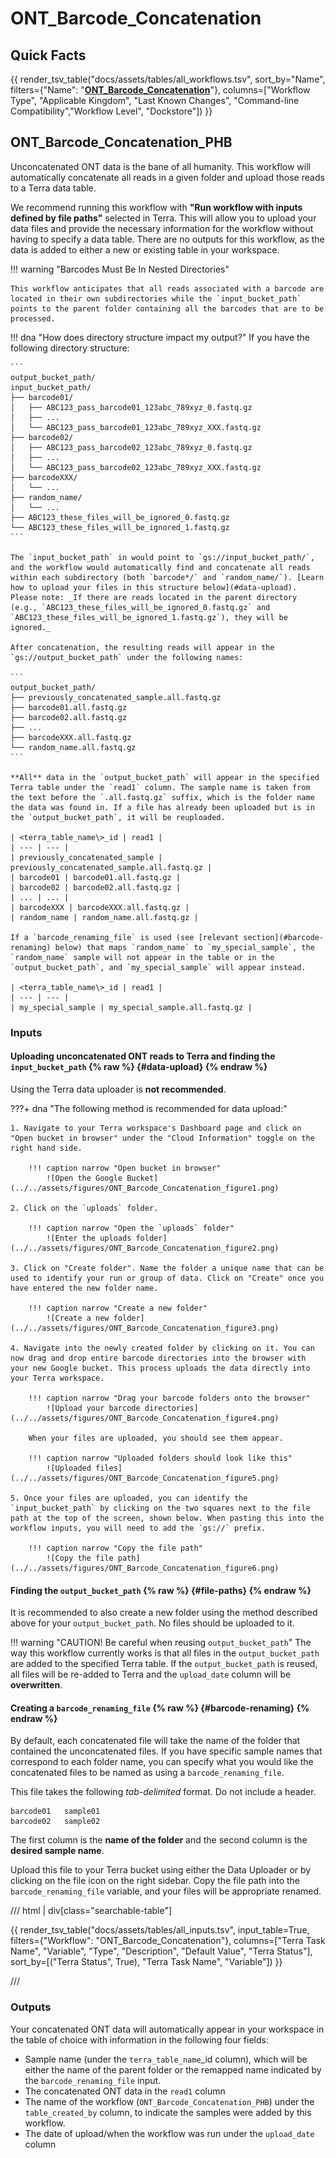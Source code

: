 # ONT_Barcode_Concatenation

## Quick Facts

{{ render_tsv_table("docs/assets/tables/all_workflows.tsv", sort_by="Name", filters={"Name": "[**ONT_Barcode_Concatenation**](../workflows/data_import/ont_barcode_concatenation.md)"}, columns=["Workflow Type", "Applicable Kingdom", "Last Known Changes", "Command-line Compatibility","Workflow Level", "Dockstore"]) }}

## ONT_Barcode_Concatenation_PHB

Unconcatenated ONT data is the bane of all humanity. This workflow will automatically concatenate all reads in a given folder and upload those reads to a Terra data table.

We recommend running this workflow with **"Run workflow with inputs defined by file paths"** selected in Terra. This will allow you to upload your data files and provide the necessary information for the workflow without having to specify a data table. There are no outputs for this workflow, as the data is added to either a new or existing table in your workspace.

!!! warning "Barcodes Must Be In Nested Directories"

    This workflow anticipates that all reads associated with a barcode are located in their own subdirectories while the `input_bucket_path` points to the parent folder containing all the barcodes that are to be processed.

!!! dna "How does directory structure impact my output?"
    If you have the following directory structure:

    ```
    output_bucket_path/
    input_bucket_path/
    ├── barcode01/
    │   ├── ABC123_pass_barcode01_123abc_789xyz_0.fastq.gz
    │   ├── ...
    │   └── ABC123_pass_barcode01_123abc_789xyz_XXX.fastq.gz
    ├── barcode02/
    │   ├── ABC123_pass_barcode02_123abc_789xyz_0.fastq.gz
    │   ├── ...
    │   └── ABC123_pass_barcode02_123abc_789xyz_XXX.fastq.gz
    ├── barcodeXXX/
    │   └── ...
    ├── random_name/
    │   └── ...
    ├── ABC123_these_files_will_be_ignored_0.fastq.gz
    └── ABC123_these_files_will_be_ignored_1.fastq.gz
    ```

    The `input_bucket_path` in would point to `gs://input_bucket_path/`, and the workflow would automatically find and concatenate all reads within each subdirectory (both `barcode*/` and `random_name/`). [Learn how to upload your files in this structure below](#data-upload). Please note: _If there are reads located in the parent directory (e.g., `ABC123_these_files_will_be_ignored_0.fastq.gz` and `ABC123_these_files_will_be_ignored_1.fastq.gz`), they will be ignored._

    After concatenation, the resulting reads will appear in the `gs://output_bucket_path` under the following names:
    
    ```
    output_bucket_path/
    ├── previously_concatenated_sample.all.fastq.gz
    ├── barcode01.all.fastq.gz
    ├── barcode02.all.fastq.gz
    ├── ...
    ├── barcodeXXX.all.fastq.gz
    └── random_name.all.fastq.gz
    ```

    **All** data in the `output_bucket_path` will appear in the specified Terra table under the `read1` column. The sample name is taken from the text before the `.all.fastq.gz` suffix, which is the folder name the data was found in. If a file has already been uploaded but is in the `output_bucket_path`, it will be reuploaded.

    | <terra_table_name\>_id | read1 | 
    | --- | --- |
    | previously_concatenated_sample | previously_concatenated_sample.all.fastq.gz |
    | barcode01 | barcode01.all.fastq.gz |
    | barcode02 | barcode02.all.fastq.gz |
    | ... | ... |
    | barcodeXXX | barcodeXXX.all.fastq.gz |
    | random_name | random_name.all.fastq.gz |
    
    If a `barcode_renaming_file` is used (see [relevant section](#barcode-renaming) below) that maps `random_name` to `my_special_sample`, the `random_name` sample will not appear in the table or in the `output_bucket_path`, and `my_special_sample` will appear instead.

    | <terra_table_name\>_id | read1 | 
    | --- | --- |
    | my_special_sample | my_special_sample.all.fastq.gz |

### Inputs

#### Uploading unconcatenated ONT reads to Terra and finding the `input_bucket_path` {% raw %} {#data-upload} {% endraw %}

Using the Terra data uploader is **not recommended**.

???+ dna "The following method is recommended for data upload:"

    1. Navigate to your Terra workspace's Dashboard page and click on "Open bucket in browser" under the "Cloud Information" toggle on the right hand side.
      
        !!! caption narrow "Open bucket in browser"
            ![Open the Google Bucket](../../assets/figures/ONT_Barcode_Concatenation_figure1.png)

    2. Click on the `uploads` folder.

        !!! caption narrow "Open the `uploads` folder"
            ![Enter the uploads folder](../../assets/figures/ONT_Barcode_Concatenation_figure2.png)

    3. Click on "Create folder". Name the folder a unique name that can be used to identify your run or group of data. Click on "Create" once you have entered the new folder name.

        !!! caption narrow "Create a new folder"
            ![Create a new folder](../../assets/figures/ONT_Barcode_Concatenation_figure3.png)

    4. Navigate into the newly created folder by clicking on it. You can now drag and drop entire barcode directories into the browser with your new Google bucket. This process uploads the data directly into your Terra workspace.

        !!! caption narrow "Drag your barcode folders onto the browser"
            ![Upload your barcode directories](../../assets/figures/ONT_Barcode_Concatenation_figure4.png)

        When your files are uploaded, you should see them appear.

        !!! caption narrow "Uploaded folders should look like this"
            ![Uploaded files](../../assets/figures/ONT_Barcode_Concatenation_figure5.png)

    5. Once your files are uploaded, you can identify the `input_bucket_path` by clicking on the two squares next to the file path at the top of the screen, shown below. When pasting this into the workflow inputs, you will need to add the `gs://` prefix.

        !!! caption narrow "Copy the file path"
            ![Copy the file path](../../assets/figures/ONT_Barcode_Concatenation_figure6.png)

#### Finding the `output_bucket_path` {% raw %} {#file-paths} {% endraw %}

It is recommended to also create a new folder using the method described above for your `output_bucket_path`. No files should be uploaded to it.

!!! warning "CAUTION! Be careful when reusing `output_bucket_path`"
    The way this workflow currently works is that all files in the `output_bucket_path` are added to the specified Terra table. If the `output_bucket_path` is reused, all files will be re-added to Terra and the `upload_date` column will be **overwritten**.

#### Creating a `barcode_renaming_file` {% raw %} {#barcode-renaming} {% endraw %}

By default, each concatenated file will take the name of the folder that contained the unconcatenated files. If you have specific sample names that correspond to each folder name, you can specify what you would like the concatenated files to be named as using a `barcode_renaming_file`.

This file takes the following _tab-delimited_ format. Do not include a header.

```
barcode01	sample01
barcode02	sample02
```

The first column is the **name of the folder** and the second column is the **desired sample name**.

Upload this file to your Terra bucket using either the Data Uploader or by clicking on the file icon on the right sidebar. Copy the file path into the `barcode_renaming_file` variable, and your files will be appropriate renamed.

/// html | div[class="searchable-table"]

{{ render_tsv_table("docs/assets/tables/all_inputs.tsv", input_table=True, filters={"Workflow": "ONT_Barcode_Concatenation"}, columns=["Terra Task Name", "Variable", "Type", "Description", "Default Value", "Terra Status"], sort_by=[("Terra Status", True), "Terra Task Name", "Variable"]) }}

///

### Outputs

Your concatenated ONT data will automatically appear in your workspace in the table of choice with information in the following four fields:

- Sample name (under the `terra_table_name`_id column), which will be either the name of the parent folder or the remapped name indicated by the `barcode_renaming_file` input.
- The concatenated ONT data in the `read1` column
- The name of the workflow (`ONT_Barcode_Concatenation_PHB`) under the `table_created_by` column, to indicate the samples were added by this workflow.
- The date of upload/when the workflow was run under the `upload_date` column

